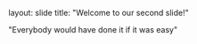 layout: slide
title: "Welcome to our second slide!"


"Everybody would have done it if it was easy"
